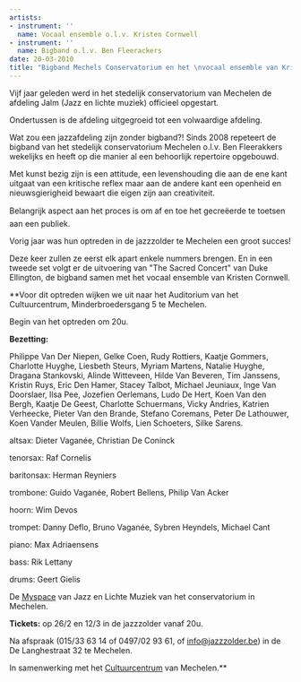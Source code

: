 ```yaml
---
artists:
- instrument: ''
  name: Vocaal ensemble o.l.v. Kristen Cornwell
- instrument: ''
  name: Bigband o.l.v. Ben Fleerackers
date: 20-03-2010
title: "Bigband Mechels Conservatorium en het \nvocaal ensemble van Kristen Cornwell"
---
```

Vijf jaar geleden werd in het stedelijk conservatorium van Mechelen de afdeling Jalm 
(Jazz en lichte muziek) officieel opgestart. 

Ondertussen is de afdeling uitgegroeid tot een volwaardige afdeling. 

Wat zou een jazzafdeling zijn zonder bigband?! Sinds 2008 repeteert 
de bigband van het stedelijk conservatorium Mechelen o.l.v. Ben Fleerakkers wekelijks 
en heeft op die manier al een behoorlijk repertoire opgebouwd. 

Met kunst bezig zijn is een attitude, een levenshouding die aan de ene kant 
uitgaat van een kritische reflex maar aan de andere kant een openheid en 
nieuwsgierigheid bewaart die eigen zijn aan creativiteit. 

Belangrijk aspect aan het proces is om af en toe het gecreëerde te toetsen aan een publiek. 

Vorig jaar was hun optreden in de jazzzolder te Mechelen een groot succes! 

Deze keer zullen ze eerst elk apart enkele nummers brengen. 
En in een tweede set volgt er de uitvoering van "The Sacred Concert" van Duke Ellington, de bigband samen met het 
vocaal ensemble van Kristen Cornwell. 

**Voor dit optreden wijken we uit naar het Auditorium van het Cultuurcentrum, Minderbroedersgang 5 te Mechelen. 

Begin van het optreden om 20u.

**Bezetting:** 

Philippe Van Der Niepen, Gelke Coen, Rudy Rottiers, Kaatje Gommers, Charlotte Huyghe, 
Liesbeth Steurs, Myriam Martens, Natalie Huyghe, Dragana Stankovski, Alinde Witteveen, 
Hilde Van Beveren, Tim Janssens, Kristin Ruys, Eric Den Hamer, Stacey Talbot, Michael Jeuniaux, 
Inge Van Doorslaer, Ilsa Pee, Jozefien Oerlemans, Ludo De Hert, Koen Van den Bergh, Kaatje De Geest, Charlotte Schuermans, 
Vicky Andries, Katrien Verheecke, Pieter Van den Brande, Stefano Coremans, Peter De Lathouwer, 
Koen Vander Meulen, Billie Wolfs, Lien Schoeters, Silke Sarens. 

altsax: Dieter Vaganée, Christian De Coninck 

tenorsax: Raf Cornelis 

baritonsax: Herman Reyniers 

trombone: Guido Vaganée, Robert Bellens, Philip Van Acker 

hoorn: Wim Devos 

trompet: Danny Deflo, Bruno Vaganée, Sybren Heyndels, Michael Cant 

piano: Max Adriaensens 

bass: Rik Lettany 

drums: Geert Gielis 

De [Myspace](http://profile.myspace.com/index.cfm?fuseaction=user.viewprofile&friendid=268062966) van Jazz en Lichte Muziek van het conservatorium in Mechelen. 

**Tickets:** op 26/2 en 12/3 in de jazzzolder vanaf 20u. 

Na afspraak (015/33 63 14 of 0497/02 93 61, of [info@jazzzolder.be](mailto:info@jazzzolder.be))
in de De Langhestraat 32 te Mechelen. 

In samenwerking met het [Cultuurcentrum](http://www.cultuurcentrummechelen.be/) van Mechelen.**